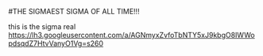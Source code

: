 #THE SIGMAEST SIGMA OF ALL TIME!!!

this is the sigma real https://lh3.googleusercontent.com/a/AGNmyxZvfoTbNTY5xJ9kbgO8IWWopdsqdZ7HtvVanyO1Vg=s260
